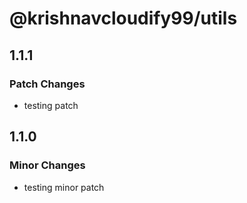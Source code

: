 # @krishnavcloudify99/utils

## 1.1.1

### Patch Changes

- testing patch

## 1.1.0

### Minor Changes

- testing minor patch
